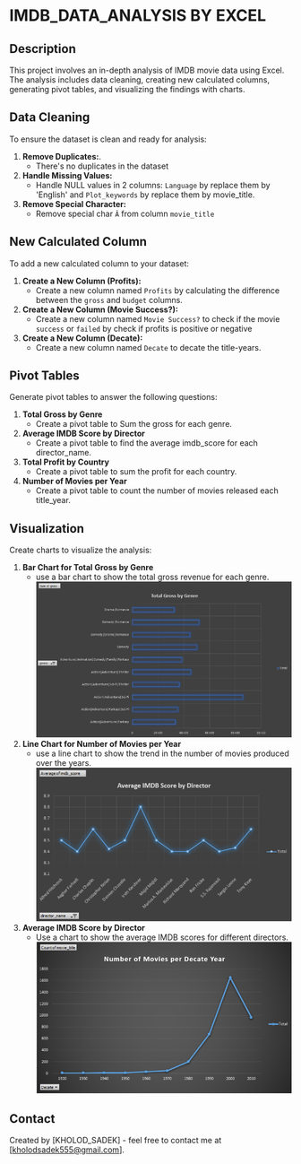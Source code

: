 # IMDB_DATA_ANALYSIS BY EXCEL

## Description
This project involves an in-depth analysis of IMDB movie data using Excel. The analysis includes data cleaning, creating new calculated columns, generating pivot tables, and visualizing the findings with charts.

## Data Cleaning
To ensure the dataset is clean and ready for analysis:

1. **Remove Duplicates:**.
    - There's no duplicates in the dataset
2. **Handle Missing Values:**
    - Handle NULL values in 2 columns: `Language` by replace them by 'English'  and `Plot_keywords` by replace them by movie_title.
3. **Remove Special Character:**
    - Remove special char `Â` from column `movie_title`

## New Calculated Column
To add a new calculated column to your dataset:

1. **Create a New Column (Profits):**
    - Create a new column named `Profits` by calculating the difference between the `gross` and `budget` columns.
2. **Create a New Column (Movie Success?):**
    - Create a new column named `Movie Success?` to check if the movie `success` or `failed` by check if profits is positive or negative
3. **Create a New Column (Decate):**
    - Create a new column named `Decate` to decate the title-years.


## Pivot Tables
Generate pivot tables to answer the following questions:

1. **Total Gross by Genre**
    - Create a pivot table to Sum the gross for each genre.
2. **Average IMDB Score by Director**
    - Create a pivot table to find the average imdb_score for each director_name.
3. **Total Profit by Country**
    - Create a pivot table to sum the profit for each country.
4. **Number of Movies per Year**
    - Create a pivot table to count the number of movies released each title_year.

## Visualization
Create charts to visualize the analysis:

1. **Bar Chart for Total Gross by Genre**
    - use a bar chart to show the total gross revenue for each genre.
    ![total gross by genre](/images/image.png)
2. **Line Chart for Number of Movies per Year**
    - use a line chart to show the trend in the number of movies produced over the years.
    ![number of movie per year](/images/image-1.png)
3. **Average IMDB Score by Director**
    - Use a chart to show the average IMDB scores for different directors.
    ![average imdb_score](/images/image-2.png)

## Contact
Created by [KHOLOD_SADEK] - feel free to contact me at [kholodsadek555@gmail.com].
